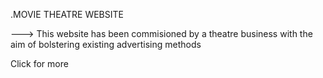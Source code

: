 .MOVIE THEATRE WEBSITE

--->
This website has been commisioned by a theatre business with the aim of bolstering existing advertising methods

Click for more

